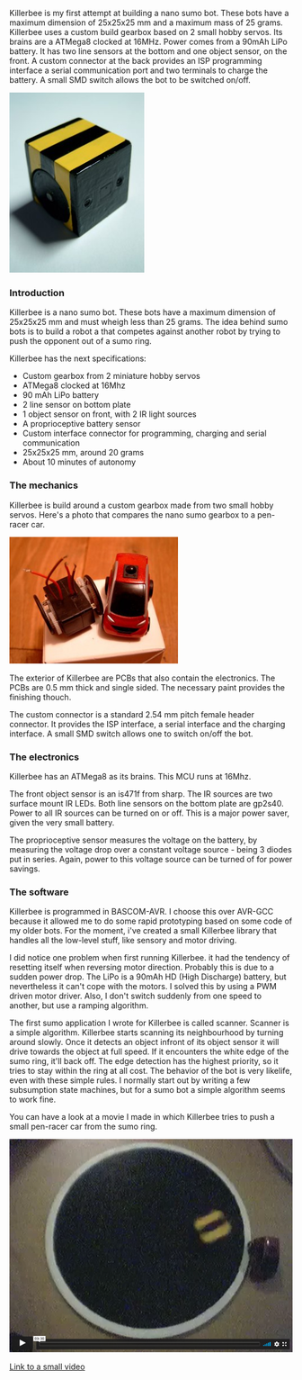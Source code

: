 Killerbee is my first attempt at building a nano sumo bot. These bots have a maximum dimension of 25x25x25 mm and a maximum mass of 25 grams. Killerbee uses a custom build gearbox based on 2 small hobby servos. Its brains are a ATMega8 clocked at 16MHz. Power comes from a 90mAh LiPo battery. It has two line sensors at the bottom and one object sensor, on the front. A custom connector at the back provides an ISP programming interface a serial communication port and two terminals to charge the battery. A small SMD switch allows the bot to be switched on/off.

![](images/killerbee_11.jpg "killerbee front")

### Introduction

Killerbee is a nano sumo bot. These bots have a maximum dimension of 25x25x25 mm and must wheigh less than 25 grams. The idea behind sumo bots is to build a robot a that competes against another robot by trying to push the opponent out of a sumo ring.

Killerbee has the next specifications:

  * Custom gearbox from 2 miniature hobby servos
  * ATMega8 clocked at 16Mhz
  * 90 mAh LiPo battery
  * 2 line sensor on bottom plate
  * 1 object sensor on front, with 2 IR light sources
  * A proprioceptive battery sensor
  * Custom interface connector for programming, charging and serial communication
  * 25x25x25 mm, around 20 grams
  * About 10 minutes of autonomy

### The mechanics

Killerbee is build around a custom gearbox made from two small hobby servos. Here's a photo that compares the nano sumo gearbox to a pen-racer car.

![](images/nano_sumo_gear1-300x225.jpg "Custom gearbox made from 2 hobby servos.") 

The exterior of Killerbee are PCBs that also contain the electronics. The PCBs are 0.5 mm thick and single sided. The necessary paint provides the finishing thouch.

The custom connector is a standard 2.54 mm pitch female header connector. It provides the ISP interface, a serial interface and the charging interface. A small SMD switch allows one to switch on/off the bot.

### The electronics

Killerbee has an ATMega8 as its brains. This MCU runs at 16Mhz.

The front object sensor is an is471f from sharp. The IR sources are two surface mount IR LEDs. Both line sensors on the bottom plate are gp2s40. Power to all IR sources can be turned on or off. This is a major power saver, given the very small battery.

The proprioceptive sensor measures the voltage on the battery, by measuring the voltage drop over a constant voltage source - being 3 diodes put in series. Again, power to this voltage source can be turned of for power savings.

### The software

Killerbee is programmed in BASCOM-AVR. I choose this over AVR-GCC because it allowed me to do some rapid prototyping based on some code of my older bots. For the moment, i've created a small Killerbee library that handles all the low-level stuff, like sensory and motor driving.

I did notice one problem when first running Killerbee. it had the tendency of resetting itself when reversing motor direction. Probably this is due to a sudden power drop. The LiPo is a 90mAh HD (High Discharge) battery, but nevertheless it can't cope with the motors. I solved this by using a PWM driven motor driver. Also, I don't switch suddenly from one speed to another, but use a ramping algorithm.

The first sumo application I wrote for Killerbee is called scanner. Scanner is a simple algorithm. Killerbee starts scanning its neighbourhood by turning around slowly. Once it detects an object infront of its object sensor it will drive towards the object at full speed. If it encounters the white edge of the sumo ring, it'll back off. The edge detection has the highest priority, so it tries to stay within the ring at all cost. The behavior of the bot is very likelife, even with these simple rules. I normally start out by writing a few subsumption state machines, but for a sumo bot a simple algorithm seems to work fine.

You can have a look at a movie I made in which Killerbee tries to push a small pen-racer car from the sumo ring.

![](images/video.png "Preview image of video")

[Link to a small video](https://vimeo.com/516676377)

